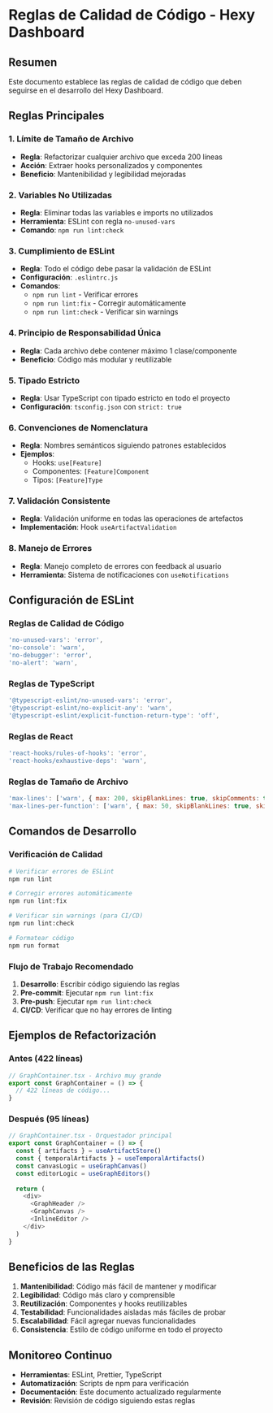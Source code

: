 # Reglas de Calidad de Código - Hexy Dashboard

## Resumen

Este documento establece las reglas de calidad de código que deben seguirse en el desarrollo del Hexy Dashboard.

## Reglas Principales

### 1. Límite de Tamaño de Archivo
- **Regla**: Refactorizar cualquier archivo que exceda 200 líneas
- **Acción**: Extraer hooks personalizados y componentes
- **Beneficio**: Mantenibilidad y legibilidad mejoradas

### 2. Variables No Utilizadas
- **Regla**: Eliminar todas las variables e imports no utilizados
- **Herramienta**: ESLint con regla `no-unused-vars`
- **Comando**: `npm run lint:check`

### 3. Cumplimiento de ESLint
- **Regla**: Todo el código debe pasar la validación de ESLint
- **Configuración**: `.eslintrc.js`
- **Comandos**:
  - `npm run lint` - Verificar errores
  - `npm run lint:fix` - Corregir automáticamente
  - `npm run lint:check` - Verificar sin warnings

### 4. Principio de Responsabilidad Única
- **Regla**: Cada archivo debe contener máximo 1 clase/componente
- **Beneficio**: Código más modular y reutilizable

### 5. Tipado Estricto
- **Regla**: Usar TypeScript con tipado estricto en todo el proyecto
- **Configuración**: `tsconfig.json` con `strict: true`

### 6. Convenciones de Nomenclatura
- **Regla**: Nombres semánticos siguiendo patrones establecidos
- **Ejemplos**:
  - Hooks: `use[Feature]`
  - Componentes: `[Feature]Component`
  - Tipos: `[Feature]Type`

### 7. Validación Consistente
- **Regla**: Validación uniforme en todas las operaciones de artefactos
- **Implementación**: Hook `useArtifactValidation`

### 8. Manejo de Errores
- **Regla**: Manejo completo de errores con feedback al usuario
- **Herramienta**: Sistema de notificaciones con `useNotifications`

## Configuración de ESLint

### Reglas de Calidad de Código
```javascript
'no-unused-vars': 'error',
'no-console': 'warn',
'no-debugger': 'error',
'no-alert': 'warn',
```

### Reglas de TypeScript
```javascript
'@typescript-eslint/no-unused-vars': 'error',
'@typescript-eslint/no-explicit-any': 'warn',
'@typescript-eslint/explicit-function-return-type': 'off',
```

### Reglas de React
```javascript
'react-hooks/rules-of-hooks': 'error',
'react-hooks/exhaustive-deps': 'warn',
```

### Reglas de Tamaño de Archivo
```javascript
'max-lines': ['warn', { max: 200, skipBlankLines: true, skipComments: true }],
'max-lines-per-function': ['warn', { max: 50, skipBlankLines: true, skipComments: true }],
```

## Comandos de Desarrollo

### Verificación de Calidad
```bash
# Verificar errores de ESLint
npm run lint

# Corregir errores automáticamente
npm run lint:fix

# Verificar sin warnings (para CI/CD)
npm run lint:check

# Formatear código
npm run format
```

### Flujo de Trabajo Recomendado
1. **Desarrollo**: Escribir código siguiendo las reglas
2. **Pre-commit**: Ejecutar `npm run lint:fix`
3. **Pre-push**: Ejecutar `npm run lint:check`
4. **CI/CD**: Verificar que no hay errores de linting

## Ejemplos de Refactorización

### Antes (422 líneas)
```typescript
// GraphContainer.tsx - Archivo muy grande
export const GraphContainer = () => {
  // 422 líneas de código...
}
```

### Después (95 líneas)
```typescript
// GraphContainer.tsx - Orquestador principal
export const GraphContainer = () => {
  const { artifacts } = useArtifactStore()
  const { temporalArtifacts } = useTemporalArtifacts()
  const canvasLogic = useGraphCanvas()
  const editorLogic = useGraphEditors()
  
  return (
    <div>
      <GraphHeader />
      <GraphCanvas />
      <InlineEditor />
    </div>
  )
}
```

## Beneficios de las Reglas

1. **Mantenibilidad**: Código más fácil de mantener y modificar
2. **Legibilidad**: Código más claro y comprensible
3. **Reutilización**: Componentes y hooks reutilizables
4. **Testabilidad**: Funcionalidades aisladas más fáciles de probar
5. **Escalabilidad**: Fácil agregar nuevas funcionalidades
6. **Consistencia**: Estilo de código uniforme en todo el proyecto

## Monitoreo Continuo

- **Herramientas**: ESLint, Prettier, TypeScript
- **Automatización**: Scripts de npm para verificación
- **Documentación**: Este documento actualizado regularmente
- **Revisión**: Revisión de código siguiendo estas reglas 